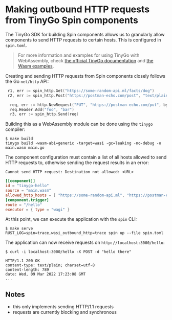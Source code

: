 # Making outbound HTTP requests from TinyGo Spin components

The TinyGo SDK for building Spin components allows us to granularly allow
components to send HTTP requests to certain hosts. This is configured in
`spin.toml`.

> For more information and examples for using TinyGo with WebAssembly, check
> [the official TinyGo documentation](https://tinygo.org/docs/guides/webassembly/)
> and
> [the Wasm examples](https://github.com/tinygo-org/tinygo/tree/release/src/examples/wasm).

Creating and sending HTTP requests from Spin components closely follows the Go
`net/http` API:

```go
 r1, err := spin_http.Get("https://some-random-api.ml/facts/dog")
 r2, err := spin_http.Post("https://postman-echo.com/post", "text/plain", bytes.NewBufferString("Hello there!"))

  req, err := http.NewRequest("PUT", "https://postman-echo.com/put", bytes NewBufferString("General Kenobi!"))
  req.Header.Add("foo", "bar")
  r3, err := spin_http.Send(req)
```

Building this as a WebAssembly module can be done using the `tinygo` compiler:

```shell
$ make build
tinygo build -wasm-abi=generic -target=wasi -gc=leaking -no-debug -o main.wasm main.go
```

The component configuration must contain a list of all hosts allowed to send
HTTP requests to, otherwise sending the request results in an error:

```
Cannot send HTTP request: Destination not allowed: <URL>
```

```toml
[[component]]
id = "tinygo-hello"
source = "main.wasm"
allowed_http_hosts = [ "https://some-random-api.ml", "https://postman-echo.com" ]
[component.trigger]
route = "/hello"
executor = { type = "wagi" }
```

At this point, we can execute the application with the `spin` CLI:

```shell
$ make serve
RUST_LOG=spin=trace,wasi_outbound_http=trace spin up --file spin.toml
```

The application can now receive requests on `http://localhost:3000/hello`:

```shell
$ curl -i localhost:3000/hello -X POST -d "hello there"

HTTP/1.1 200 OK
content-type: text/plain; charset=utf-8
content-length: 789
date: Wed, 09 Mar 2022 17:23:08 GMT
...
```

## Notes

- this only implements sending HTTP/1.1 requests
- requests are currently blocking and synchronous
